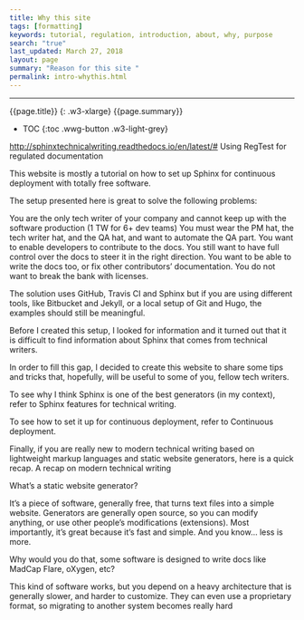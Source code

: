 ```yaml
---
title: Why this site
tags: [formatting]
keywords: tutorial, regulation, introduction, about, why, purpose
search: "true"
last_updated: March 27, 2018
layout: page
summary: "Reason for this site "
permalink: intro-whythis.html
---
```

---
{{page.title}}
{: .w3-xlarge}
{{page.summary}}
* TOC
{:toc .wwg-button .w3-light-grey}


http://sphinxtechnicalwriting.readthedocs.io/en/latest/#
Using RegTest for regulated documentation

This website is mostly a tutorial on how to set up Sphinx for continuous deployment with totally free software.

The setup presented here is great to solve the following problems:

You are the only tech writer of your company and cannot keep up with the software production (1 TW for 6+ dev teams)
You must wear the PM hat, the tech writer hat, and the QA hat, and want to automate the QA part.
You want to enable developers to contribute to the docs.
You still want to have full control over the docs to steer it in the right direction.
You want to be able to write the docs too, or fix other contributors’ documentation.
You do not want to break the bank with licenses.

The solution uses GitHub, Travis CI and Sphinx but if you are using different tools, like Bitbucket and Jekyll, or a local setup of Git and Hugo, the examples should still be meaningful.

Before I created this setup, I looked for information and it turned out that it is difficult to find information about Sphinx that comes from technical writers.

In order to fill this gap, I decided to create this website to share some tips and tricks that, hopefully, will be useful to some of you, fellow tech writers.

To see why I think Sphinx is one of the best generators (in my context), refer to Sphinx features for technical writing.

To see how to set it up for continuous deployment, refer to Continuous deployment.

Finally, if you are really new to modern technical writing based on lightweight markup languages and static website generators, here is a quick recap.
A recap on modern technical writing

What’s a static website generator?

It’s a piece of software, generally free, that turns text files into a simple website. Generators are generally open source, so you can modify anything, or use other people’s modifications (extensions). Most importantly, it’s great because it’s fast and simple. And you know… less is more.

Why would you do that, some software is designed to write docs like MadCap Flare, oXygen, etc?

This kind of software works, but you depend on a heavy architecture that is generally slower, and harder to customize. They can even use a proprietary format, so migrating to another system becomes really hard
